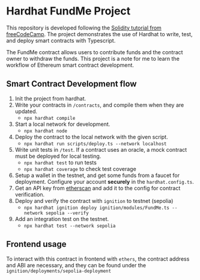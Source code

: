 # Hardhat FundMe Project

This repository is developed following the [Solidity tutorial from freeCodeCamp](https://youtu.be/gyMwXuJrbJQ?si=6r_xBj6SATtdgc5p). The project demonstrates the use of Hardhat to write, test, and deploy smart contracts with Typescript.

The FundMe contract allows users to contribute funds and the contract owner to withdraw the funds. This project is a note for me to learn the workflow of Ethereum smart contract development.

## Smart Contract Development flow

1. Init the project from hardhat.
2. Write your contracts in `/contracts`, and compile them when they are updated.
   - `npx hardhat compile`
3. Start a local network for development.
   - `npx hardhat node`
4. Deploy the contract to the local network with the given script.
   - `npx hardhat run scripts/deploy.ts --network localhost`
5. Write unit tests in `/test`. If a contract uses an oracle, a mock contract must be deployed for local testing.
   - `npx hardhat test` to run tests
   - `npx hardhat coverage` to check test coverage
6. Setup a wallet in the testnet, and get some funds from a faucet for deployment. Configure your account **securely** in the `hardhat.config.ts`.
7. Get an API key from [etherscan](https://etherscan.io/) and add it to the config for contract verification.
8. Deploy and verify the contract with `ignition` to testnet (sepolia)
   - `npx hardhat ignition deploy ignition/modules/FundMe.ts --network sepolia --verify`
9. Add an integration test on the testnet.
   - `npx hardhat test --network sepolia`

## Frontend usage

To interact with this contract in frontend with `ethers`, the contract address and ABI are necessary, and they can be found under the `ignition/deployments/sepolia-deployment`
